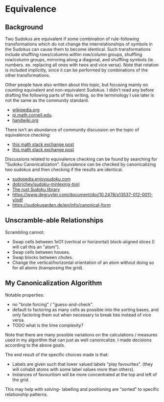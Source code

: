 # Equivalence

## Background

Two Sudokus are equivalent if some combination of rule-following transformations which do not change the interrelationships of symbols in the Sudokus can cause them to become identical. Such transformations include shuffling rows/columns within row/column groups, shuffling row/column groups, mirroring along a diagonal, and shuffling symbols (ie. numbers. ex. replacing all ones with twos and vice versa). Note that rotation is included implicitly, since it can be performed by combinations of the other transformations.

Other people have also written about this topic, but focusing mainly on _counting_ equivalent and non-equivalent Sudokus. I didn't read any before drafting the following parts of this writing, so the terminology I use later is not the same as the community standard.

- [wikipedia.org](https://en.wikipedia.org/wiki/Mathematics_of_Sudoku#Essentially_different_solutions)
- [pi.math.cornell.edu](https://pi.math.cornell.edu/~mec/Summer2009/Mahmood/Symmetry.html).
- [handwiki.org](https://handwiki.org/wiki/Mathematics_of_Sudoku#Sudokus_of_other_sizes)

There isn't an abundance of community discussion on the topic of equivalence checking:

- [this math stack exchange post](https://math.stackexchange.com/questions/1903186/determining-if-two-sudoku-boards-are-in-the-same-equivalence-class/4135784#4135784)
- [this math stack exchange post](https://math.stackexchange.com/questions/2791524/group-theory-and-sudoko)

Discussions related to equivalence checking can be found by searching for "Sudoku Canonicalization". Equivalence can be checked by canonicalizing two sudokus and then checking if the results are identical.

- [sudopedia.enjoysudoku.com](http://sudopedia.enjoysudoku.com/Canonical_Form.html)
- [dobrichev/sudoku-minlexing-tool](https://github.com/dobrichev/sudoku-minlexing-tool)
- [The rust Sudoku library](https://github.com/Emerentius/sudoku/blob/master/src/board/canonicalization.rs)
- https://www.degruyter.com/document/doi/10.2478/s13537-012-0011-y/pdf
- https://sudokugarden.de/en/info/canonical-form

## Unscramble-able Relationships

Scrambling cannot:
- Swap cells between 1xO1 (vertical or horizontal) block-aligned slices (I will call this an "atom").
- Swap cells between houses.
- Swap blocks between chutes.
- Change the vertical/horizontal orientation of an atom without doing so for all atoms (transposing the grid).

## My Canonicalization Algorithm

Notable properties:

- no "brute forcing" / "guess-and-check".
- default to factoring as many cells as possible into the sorting bases, and only factoring them out when necessary to break ties instead of vice versa.
- TODO what is the time complexity?

Note that there are many possible variations on the calculations / measures used in my algorithm that can just as well canonicalize. I made decisions according to the above goals.

The end result of the specific choices made is that:

- Labels are given such that lower valued labels "play favourites". (they will cohabit atoms with some label values more than others).
- Instances of favouritism will be more concentrated at the top and left of the grid.

This may help with solving- labelling and positioning are "sorted" to specific relationship patterns.